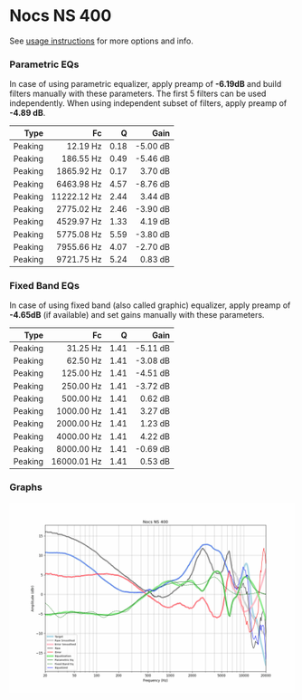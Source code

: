 # Nocs NS 400
See [usage instructions](https://github.com/jaakkopasanen/AutoEq#usage) for more options and info.

### Parametric EQs
In case of using parametric equalizer, apply preamp of **-6.19dB** and build filters manually
with these parameters. The first 5 filters can be used independently.
When using independent subset of filters, apply preamp of **-4.89 dB**.

| Type    | Fc          |    Q | Gain     |
|--------:|------------:|-----:|---------:|
| Peaking | 12.19 Hz    | 0.18 | -5.00 dB |
| Peaking | 186.55 Hz   | 0.49 | -5.46 dB |
| Peaking | 1865.92 Hz  | 0.17 | 3.70 dB  |
| Peaking | 6463.98 Hz  | 4.57 | -8.76 dB |
| Peaking | 11222.12 Hz | 2.44 | 3.44 dB  |
| Peaking | 2775.02 Hz  | 2.46 | -3.90 dB |
| Peaking | 4529.97 Hz  | 1.33 | 4.19 dB  |
| Peaking | 5775.08 Hz  | 5.59 | -3.80 dB |
| Peaking | 7955.66 Hz  | 4.07 | -2.70 dB |
| Peaking | 9721.75 Hz  | 5.24 | 0.83 dB  |

### Fixed Band EQs
In case of using fixed band (also called graphic) equalizer, apply preamp of **-4.65dB**
(if available) and set gains manually with these parameters.

| Type    | Fc          |    Q | Gain     |
|--------:|------------:|-----:|---------:|
| Peaking | 31.25 Hz    | 1.41 | -5.11 dB |
| Peaking | 62.50 Hz    | 1.41 | -3.08 dB |
| Peaking | 125.00 Hz   | 1.41 | -4.51 dB |
| Peaking | 250.00 Hz   | 1.41 | -3.72 dB |
| Peaking | 500.00 Hz   | 1.41 | 0.62 dB  |
| Peaking | 1000.00 Hz  | 1.41 | 3.27 dB  |
| Peaking | 2000.00 Hz  | 1.41 | 1.23 dB  |
| Peaking | 4000.00 Hz  | 1.41 | 4.22 dB  |
| Peaking | 8000.00 Hz  | 1.41 | -0.69 dB |
| Peaking | 16000.01 Hz | 1.41 | 0.53 dB  |

### Graphs
![](./Nocs%20NS%20400.png)